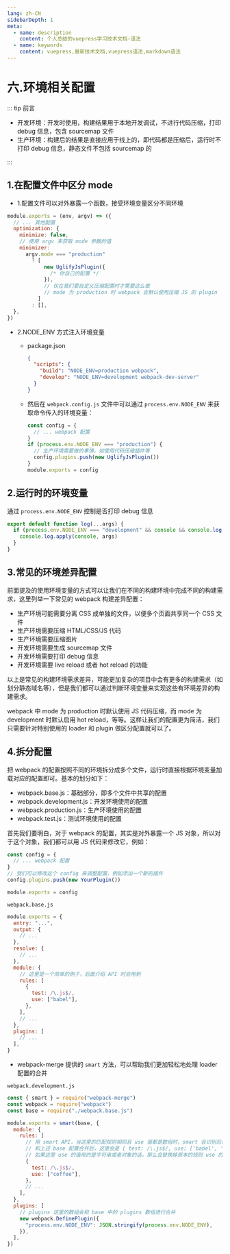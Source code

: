 ```yaml
---
lang: zh-CN
sidebarDepth: 1
meta:
  - name: description
    content: 个人总结的vuepress学习技术文档-语法
  - name: keywords
    content: vuepress,最新技术文档,vuepress语法,markdown语法
---
```


# 六.环境相关配置

::: tip 前言

- 开发环境：开发时使用，构建结果用于本地开发调试，不进行代码压缩，打印 debug 信息，包含 sourcemap 文件
- 生产环境：构建后的结果是直接应用于线上的，即代码都是压缩后，运行时不打印 debug 信息，静态文件不包括 sourcemap 的

:::

## 1.在配置文件中区分 mode

- 1.配置文件可以对外暴露一个函数，接受环境变量区分不同环境

```js
module.exports = (env, argv) => ({
  // ... 其他配置
  optimization: {
    minimize: false,
    // 使用 argv 来获取 mode 参数的值
    minimizer:
      argv.mode === "production"
        ? [
            new UglifyJsPlugin({
              /* 你自己的配置 */
            }),
            // 仅在我们要自定义压缩配置时才需要这么做
            // mode 为 production 时 webpack 会默认使用压缩 JS 的 plugin
          ]
        : [],
  },
})
```

- 2.NODE_ENV 方式注入环境变量

  - package.json

    ```json
    {
      "scripts": {
        "build": "NODE_ENV=production webpack",
        "develop": "NODE_ENV=development webpack-dev-server"
      }
    }
    ```

  - 然后在 `webpack.config.js` 文件中可以通过 `process.env.NODE_ENV` 来获取命令传入的环境变量：

    ```js
    const config = {
      // ... webpack 配置
    }
    if (process.env.NODE_ENV === "production") {
      // 生产环境需要做的事情，如使用代码压缩插件等
      config.plugins.push(new UglifyJsPlugin())
    }
    module.exports = config
    ```

## 2.运行时的环境变量

通过 `process.env.NODE_ENV` 控制是否打印 debug 信息

```js
export default function log(...args) {
  if (process.env.NODE_ENV === "development" && console && console.log) {
    console.log.apply(console, args)
  }
}
```

## 3.常见的环境差异配置

前面提及的使用环境变量的方式可以让我们在不同的构建环境中完成不同的构建需求，这里列举一下常见的 webpack 构建差异配置：

- 生产环境可能需要分离 CSS 成单独的文件，以便多个页面共享同一个 CSS 文件
- 生产环境需要压缩 HTML/CSS/JS 代码
- 生产环境需要压缩图片
- 开发环境需要生成 sourcemap 文件
- 开发环境需要打印 debug 信息
- 开发环境需要 live reload 或者 hot reload 的功能

以上是常见的构建环境需求差异，可能更加复杂的项目中会有更多的构建需求（如划分静态域名等），但是我们都可以通过判断环境变量来实现这些有环境差异的构建需求。

webpack 中 mode 为 production 时默认使用 JS 代码压缩，而 mode 为 development 时默认启用 hot reload，等等。这样让我们的配置更为简洁，我们只需要针对特别使用的 loader 和 plugin 做区分配置就可以了。

## 4.拆分配置

把 webpack 的配置按照不同的环境拆分成多个文件，运行时直接根据环境变量加载对应的配置即可。基本的划分如下：

- webpack.base.js：基础部分，即多个文件中共享的配置
- webpack.development.js：开发环境使用的配置
- webpack.production.js：生产环境使用的配置
- webpack.test.js：测试环境使用的配置

首先我们要明白，对于 webpack 的配置，其实是对外暴露一个 JS 对象，所以对于这个对象，我们都可以用 JS 代码来修改它，例如：

```js
const config = {
  // ... webpack 配置
}
// 我们可以修改这个 config 来调整配置，例如添加一个新的插件
config.plugins.push(new YourPlugin())

module.exports = config
```

`webpack.base.js`

```js
module.exports = {
  entry: "...",
  output: {
    // ...
  },
  resolve: {
    // ...
  },
  module: {
    // 这里是一个简单的例子，后面介绍 API 时会用到
    rules: [
      {
        test: /\.js$/,
        use: ["babel"],
      },
    ],
    // ...
  },
  plugins: [
    // ...
  ],
}
```

- webpack-merge 提供的 `smart` 方法，可以帮助我们更加轻松地处理 loader 配置的合并

`webpack.development.js`

```js
const { smart } = require("webpack-merge")
const webpack = require("webpack")
const base = require("./webpack.base.js")

module.exports = smart(base, {
  module: {
    rules: [
      // 用 smart API，当这里的匹配规则相同且 use 值都是数组时，smart 会识别后处理
      // 和上述 base 配置合并后，这里会是 { test: /\.js$/, use: ['babel', 'coffee'] }
      // 如果这里 use 的值用的是字符串或者对象的话，那么会替换掉原本的规则 use 的值
      {
        test: /\.js$/,
        use: ["coffee"],
      },
      // ...
    ],
  },
  plugins: [
    // plugins 这里的数组会和 base 中的 plugins 数组进行合并
    new webpack.DefinePlugin({
      "process.env.NODE_ENV": JSON.stringify(process.env.NODE_ENV),
    }),
  ],
})
```
